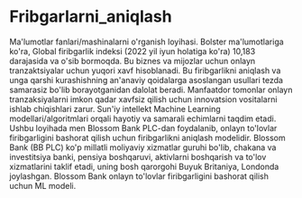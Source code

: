 # Fribgarlarni_aniqlash

Ma'lumotlar fanlari/mashinalarni o'rganish loyihasi. Bolster ma'lumotlariga ko'ra, Global firibgarlik indeksi (2022 yil iyun holatiga ko'ra) 10,183 darajasida va o'sib bormoqda. Bu biznes va mijozlar uchun onlayn tranzaktsiyalar uchun yuqori xavf hisoblanadi. Bu firibgarlikni aniqlash va unga qarshi kurashishning an'anaviy qoidalarga asoslangan usullari tezda samarasiz bo'lib borayotganidan dalolat beradi. Manfaatdor tomonlar onlayn tranzaksiyalarni imkon qadar xavfsiz qilish uchun innovatsion vositalarni ishlab chiqishlari zarur. Sun'iy intellekt Machine Learning modellari/algoritmlari orqali hayotiy va samarali echimlarni taqdim etadi. Ushbu loyihada men Blossom Bank PLC-dan foydalanib, onlayn to'lovlar firibgarligini bashorat qilish uchun firibgarlikni aniqlash modelidir. Blossom Bank (BB PLC) ko'p millatli moliyaviy xizmatlar guruhi bo'lib, chakana va investitsiya banki, pensiya boshqaruvi, aktivlarni boshqarish va to'lov xizmatlarini taklif etadi, uning bosh qarorgohi Buyuk Britaniya, Londonda joylashgan. Blossom Bank onlayn to'lovlar firibgarligini bashorat qilish uchun ML modeli. 
